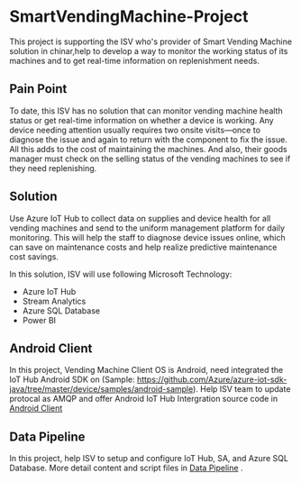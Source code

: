 # SmartVendingMachine-Project

This project is supporting the ISV who's provider of Smart Vending Machine solution in chinar,help to develop a way to monitor the working status of its machines and to get real-time information on replenishment needs.

## Pain Point

To date, this ISV has no solution that can monitor vending machine health status or get real-time information on whether a device is working. Any device needing attention usually requires two onsite visits—once to diagnose the issue and again to return with the component to fix the issue. All this adds to the cost of maintaining the machines. And also, their goods manager must check on the selling status of the vending machines to see if they need replenishing. 

## Solution 
Use Azure IoT Hub to collect data on supplies and device health for all vending machines and send to the uniform management platform for daily monitoring. This will help the staff to diagnose device issues online, which can save on maintenance costs and help realize predictive maintenance cost savings.

In this solution, ISV will use following Microsoft Technology:
- Azure IoT Hub
- Stream Analytics
- Azure SQL Database
- Power BI

## Android Client 
In this project, Vending Machine Client OS is Android, need integrated the IoT Hub Android SDK on (Sample: https://github.com/Azure/azure-iot-sdk-java/tree/master/device/samples/android-sample). Help ISV team to update protocal as AMQP and offer Android IoT Hub Intergration source code in [Android Client](https://github.com/LitLi/SmartVendingMachine-Project/blob/master/Android%20Client/IotHelper.java)

## Data Pipeline
In this project, help ISV to setup and configure IoT Hub, SA, and Azure SQL Database. More detail content and script files in [Data Pipeline](https://github.com/LitLi/SmartVendingMachine-Project/tree/master/Data%20Pineline) . 
